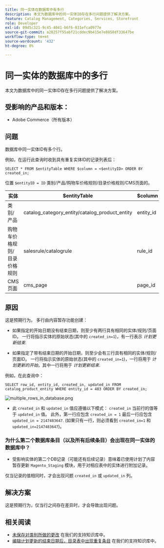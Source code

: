 ```yaml
---
title: 同一实体在数据库中有多行
description: 本文为数据库中的同一实体ID存在多行问题提供了解决方案。
feature: Catalog Management, Categories, Services, Storefront
role: Developer
exl-id: 09d5c321-9c45-4041-b6f6-831efca0977e
source-git-commit: a28257f55abf21cddec9b415e7e8858df33647be
workflow-type: tm+mt
source-wordcount: '432'
ht-degree: 0%

---
```


# 同一实体的数据库中的多行

本文为数据库中的同一实体ID存在多行问题提供了解决方案。

## 受影响的产品和版本：

* Adobe Commerce（所有版本）

## 问题

数据库中同一实体ID有多个行。

例如，在运行此查询时收到具有重复实体ID的记录列表后：

```
SELECT * FROM $entityTable WHERE $column = <$entityID> ORDER BY created_in;
```

位置 `$entityID = ID` 类别/产品/购物车价格规则/目录价格规则/CMS页面的。

| 实体 | $entityTable | $column |
|------------------|-----------------------------------|------------------|
| 类别/产品 | catalog_category_entity/catalog_product_entity | entity_id |
| 购物车价格规则/目录价格规则 | salesrule/catalogrule | rule_id |
| CMS页面 | cms_page | page_id |

## 原因

这是预期行为。 多行由内容暂存功能创建：

* 如果指定的开始日期没有结束日期，则至少有两行具有相同的实体/规则/页面ID。 一行将指示实体的原始状态(其中的 `created_in=1`)，有一行表示 *计划更新结束*.

* 如果指定了带有结束日期的开始日期，则至少会有三行具有相同的实体/规则/页面ID。 一行将指示实体的原始状态(其中的 `created_in=1`)，一行将用于 *计划更新的开始*，其中一行将用于 *计划更新结束*.

例如，在此查询中：

```
SELECT row_id, entity_id, created_in, updated_in FROM catalog_product_entity WHERE entity_id = 483 ORDER BY created_in;
```

![multiple_rows_in_database.png](assets/multiple_rows_in_database.png)

* 此 `created_in` 和 `updated_in` 值应遵循以下模式： `created_in` 当前行的值等于 `updated_in` 值。 此外，第一行应包含 `created_in = 1` 最后一行应包含 `updated_in = 2147483647`. (如果只有一行，则必须看到 `created_in=1` 和 `updated_in=2147483647`)。

### 为什么第二个数据库条目（以及所有后续条目）会出现在同一实体的数据库中？

* 受影响实体的第二个DB记录（可能还有后续记录）意味着已使用计划了内容暂存更新 `Magento_Staging` 模块，用于对相应表中的实体进行附加记录。

仅当记录的值相同时，才会出现问题 `created_in` 或 `updated_in` 列。

## 解决方案

这是预期行为，仅当行之间存在差异时，才会导致出现问题。

## 相关阅读

* [未保存对类别所做的更改](https://experienceleague.adobe.com/docs/commerce-knowledge-base/kb/troubleshooting/miscellaneous/changes-to-categories-are-not-being-saved.html) 在我们的支持知识库中。
* [编辑计划更新的结束日期后，目录表中出现重复条目](https://experienceleague.adobe.com/docs/commerce-knowledge-base/kb/troubleshooting/known-issues-patches-attached/duplicate-entries-in-the-catalogrule-table-after-editing-the-end-date-of-a-schedule-update.html) 在我们的支持知识库中。
